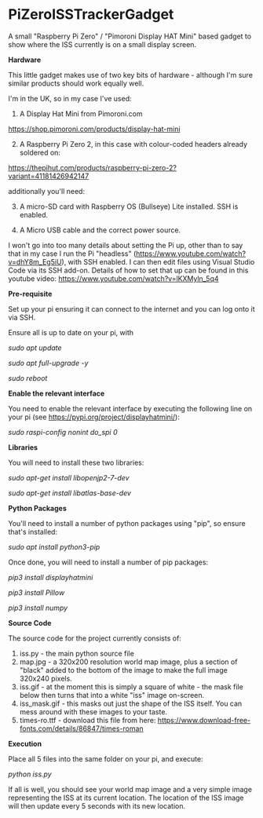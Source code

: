 # PiZeroISSTrackerGadget
A small "Raspberry Pi Zero" / "Pimoroni Display HAT Mini" based gadget to show where the ISS currently is on a small display screen.

**Hardware**

This little gadget makes use of two key bits of hardware - although I'm sure similar products should work equally well.

I'm in the UK, so in my case I've used:

1. A Display Hat Mini from Pimoroni.com

https://shop.pimoroni.com/products/display-hat-mini

2. A Raspberry Pi Zero 2, in this case with colour-coded headers already soldered on:

https://thepihut.com/products/raspberry-pi-zero-2?variant=41181426942147

additionally you'll need:

3. A micro-SD card with Raspberry OS (Bullseye) Lite installed.  SSH is enabled.

4. A Micro USB cable and the correct power source.

I won't go into too many details about setting the Pi up, other than to say that in my case I run the Pi "headless" (https://www.youtube.com/watch?v=dhY8m_Eg5iU), with SSH enabled. I can then edit files using Visual Studio Code via its SSH add-on.  Details of how to set that up can be found in this youtube video: https://www.youtube.com/watch?v=lKXMyln_5q4


**Pre-requisite**

Set up your pi ensuring it can connect to the internet and you can log onto it via SSH.

Ensure all is up to date on your pi, with

_sudo apt update_

_sudo apt full-upgrade -y_

_sudo reboot_



**Enable the relevant interface**

You need to enable the relevant interface by executing the following line on your pi (see https://pypi.org/project/displayhatmini/):

_sudo raspi-config nonint do_spi 0_



**Libraries**

You will  need to install these two libraries:

_sudo apt-get install libopenjp2-7-dev_

_sudo apt-get install libatlas-base-dev_



**Python Packages**

You'll need to install a number of python packages using "pip", so ensure that's installed:

_sudo apt install python3-pip_

Once done, you will need to install a number of pip packages:

_pip3 install displayhatmini_

_pip3 install Pillow_

_pip3 install numpy_


**Source Code**

The source code for the project currently consists of:

1. iss.py - the main python source file
2. map.jpg - a 320x200 resolution world map image, plus a section of "black" added to the bottom of the image to make the full image 320x240 pixels.
3. iss.gif - at the moment this is simply a square of white - the mask file below then turns that into a white "iss" image on-screen.
4. iss_mask.gif - this masks out just the shape of the ISS itself.  You can mess around with these images to your taste.
5. times-ro.ttf - download this file from here: https://www.download-free-fonts.com/details/86847/times-roman


**Execution**

Place all 5 files into the same folder on your pi, and execute:

_python iss.py_

If all is well, you should see your world map image and a very simple image representing the ISS at its current location.  The location of the ISS image will then update every 5 seconds with its new location.
